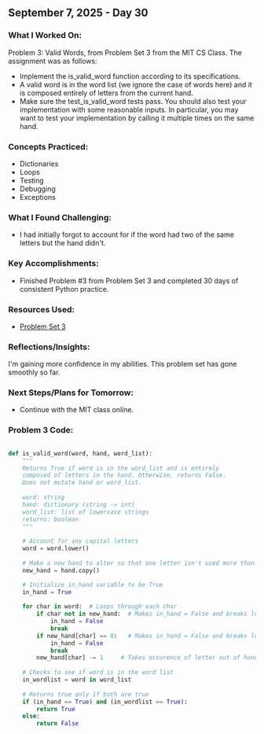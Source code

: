 ## September 7, 2025 - Day 30

### What I Worked On:  
Problem 3: Valid Words, from Problem Set 3 from the MIT CS Class. The assignment was as follows:
- Implement the is_valid_word function according to its specifications.
- A valid word is in the word list (we ignore the case of words here) and​ it is composed entirely of letters from the current hand. 
- Make sure the test_is_valid_word tests pass. You should also test your implementation with some reasonable inputs. In particular, you may want to test your implementation by calling it multiple times on the same hand.
  
### Concepts Practiced:  
- Dictionaries
- Loops
- Testing
- Debugging
- Exceptions
           
### What I Found Challenging:  
- I had initially forgot to account for if the word had two of the same letters but the hand didn't.

### Key Accomplishments:  
- Finished Problem #3 from Problem Set 3 and completed 30 days of consistent Python practice.
    
### Resources Used:  
- [Problem Set 3](https://ocw.mit.edu/courses/6-0001-introduction-to-computer-science-and-programming-in-python-fall-2016/resources/ps3/)
  
### Reflections/Insights:
I'm gaining more confidence in my abilities. This problem set has gone smoothly so far. 
  
### Next Steps/Plans for Tomorrow: 
- Continue with the MIT class online. 

### Problem 3 Code: 
```python

def is_valid_word(word, hand, word_list):
    """
    Returns True if word is in the word_list and is entirely
    composed of letters in the hand. Otherwise, returns False.
    Does not mutate hand or word_list.
   
    word: string
    hand: dictionary (string -> int)
    word_list: list of lowercase strings
    returns: boolean
    """
      
    # Account for any capital letters
    word = word.lower()
    
    # Make a new hand to alter so that one letter isn't used more than once in the hand 
    new_hand = hand.copy()

    # Initialize in_hand variable to be True
    in_hand = True
        
    for char in word:  # Loops through each char
        if char not in new_hand:  # Makes in_hand = False and breaks loop if not in hand
            in_hand = False
            break
        if new_hand[char] == 0:   # Makes in_hand = False and breaks loop if letter in hand has been used up
            in_hand = False
            break
        new_hand[char] -= 1     # Takes occurence of letter out of hand
                    
    # Checks to see if word is in the word list 
    in_wordlist = word in word_list
    
    # Returns true only if both are true
    if (in_hand == True) and (in_wordlist == True):
        return True
    else:
        return False

```
